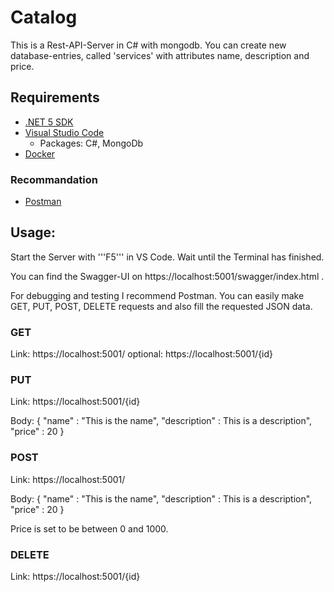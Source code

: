 # Catalog
This is a Rest-API-Server in C# with mongodb. You can create new database-entries, called 'services' with attributes name, description and price.


## Requirements
* [.NET 5 SDK](https://dotnet.microsoft.com/download/dotnet/5.0)
* [Visual Studio Code](https://code.visualstudio.com)
    * Packages: C#, MongoDb
* [Docker](https://docs.docker.com/get-docker)

### Recommandation
* [Postman](https://www.postman.com/downloads)

## Usage:
Start the Server with '''F5''' in VS Code. Wait until the Terminal has finished. 

You can find the Swagger-UI on https://localhost:5001/swagger/index.html .

For debugging and testing I recommend Postman. You can easily make GET, PUT, POST, DELETE requests and also fill the requested JSON data.

### GET
Link: https://localhost:5001/
optional: https://localhost:5001/{id}

### PUT
Link: https://localhost:5001/{id}

Body:
{
    "name" : "This is the name",
    "description" : This is a description",
    "price" : 20
}

### POST
Link: https://localhost:5001/

Body:
{
    "name" : "This is the name",
    "description" : This is a description",
    "price" : 20
}

Price is set to be between 0 and 1000.

### DELETE
Link: https://localhost:5001/{id}